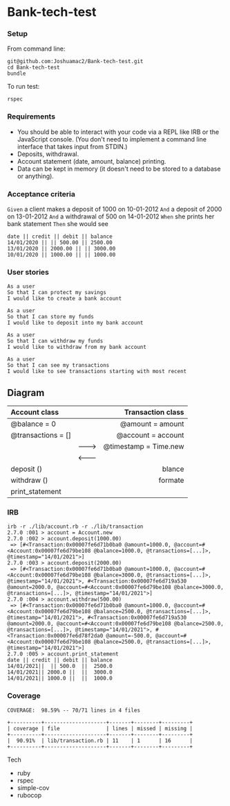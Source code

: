 # Bank-tech-test
### Setup
From command line:
~~~
git@github.com:Joshuamac2/Bank-tech-test.git
cd Bank-tech-test
bundle
~~~
To run test:
```
rspec
```
### Requirements

- You should be able to interact with your code via a REPL like IRB or the JavaScript console. (You don't need to implement a command line interface that takes input from STDIN.)
- Deposits, withdrawal.
- Account statement (date, amount, balance) printing.
- Data can be kept in memory (it doesn't need to be stored to a database or anything).

### Acceptance criteria

`Given` a client makes a deposit of 1000 on 10-01-2012
`And` a deposit of 2000 on 13-01-2012
`And` a withdrawal of 500 on 14-01-2012
`When` she prints her bank statement
`Then` she would see
~~~
date || credit || debit || balance
14/01/2020 || || 500.00 || 2500.00
13/01/2020 || 2000.00 || || 3000.00
10/01/2020 || 1000.00 || || 1000.00
~~~

### User stories
~~~
As a user
So that I can protect my savings
I would like to create a bank account
~~~

~~~
As a user
So that I can store my funds
I would like to deposit into my bank account
~~~

~~~
As a user
So that I can withdraw my funds
I would like to withdraw from my bank account
~~~

~~~
As a user
So that I can see my transactions
I would like to see transactions starting with most recent
~~~

## Diagram

| Account class      |  |  Transaction class|
| :---        |    :----:   |          ---: |
| @balance = 0|             | @amount = amount|
| @transactions = []|       | @account = account|
|    |            ---> |@timestamp = Time.new|
|       |                <---  | |
| deposit ()        |             |          blance |
| withdraw ()     |             | formate   |
| print_statement   |             |       |

### IRB
```
irb -r ./lib/account.rb -r ./lib/transaction
2.7.0 :001 > account = Account.new
2.7.0 :002 > account.deposit(1000.00)
 => [#<Transaction:0x00007fe6d71b0ba0 @amount=1000.0, @account=#<Account:0x00007fe6d79be108 @balance=1000.0, @transactions=[...]>, @timestamp="14/01/2021">]
2.7.0 :003 > account.deposit(2000.00)
 => [#<Transaction:0x00007fe6d71b0ba0 @amount=1000.0, @account=#<Account:0x00007fe6d79be108 @balance=3000.0, @transactions=[...]>, @timestamp="14/01/2021">, #<Transaction:0x00007fe6d719a530 @amount=2000.0, @account=#<Account:0x00007fe6d79be108 @balance=3000.0, @transactions=[...]>, @timestamp="14/01/2021">]
2.7.0 :004 > account.withdraw(500.00)
 => [#<Transaction:0x00007fe6d71b0ba0 @amount=1000.0, @account=#<Account:0x00007fe6d79be108 @balance=2500.0, @transactions=[...]>, @timestamp="14/01/2021">, #<Transaction:0x00007fe6d719a530 @amount=2000.0, @account=#<Account:0x00007fe6d79be108 @balance=2500.0, @transactions=[...]>, @timestamp="14/01/2021">, #<Transaction:0x00007fe6d78f2da0 @amount=-500.0, @account=#<Account:0x00007fe6d79be108 @balance=2500.0, @transactions=[...]>, @timestamp="14/01/2021">]
2.7.0 :005 > account.print_statement
date || credit || debit || balance
14/01/2021||  || 500.0  ||  2500.0
14/01/2021|| 2000.0 ||  ||  3000.0
14/01/2021|| 1000.0 ||  ||  1000.0
```
### Coverage
```
COVERAGE:  98.59% -- 70/71 lines in 4 files

+----------+--------------------+-------+--------+---------+
| coverage | file               | lines | missed | missing |
+----------+--------------------+-------+--------+---------+
|  90.91%  | lib/transaction.rb | 11    | 1      | 16      |
+----------+--------------------+-------+--------+---------+

```
Tech
- ruby
- rspec
- simple-cov
- rubocop
